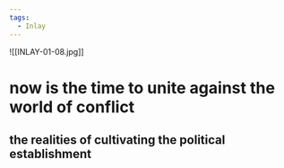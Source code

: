 ```yaml
---
tags:
  - Inlay
---
```

![[INLAY-01-08.jpg]]
# now is the time to unite against the world of conflict
## the realities of cultivating the political establishment